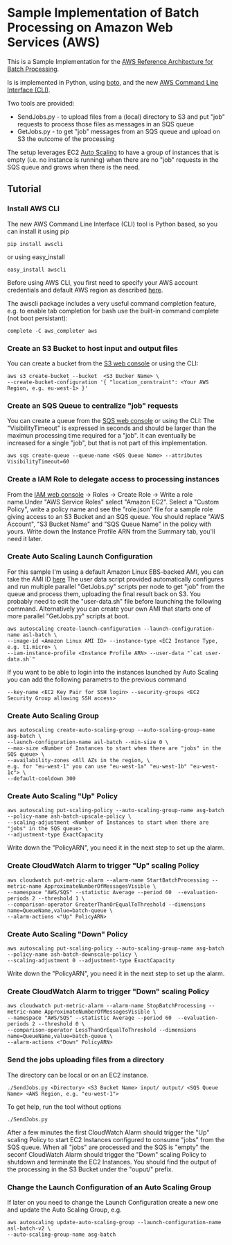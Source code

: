 # Sample Implementation of Batch Processing on Amazon Web Services (AWS)

This is a Sample Implementation for the [AWS Reference Architecture for Batch Processing](http://aws.amazon.com/architecture/).

Is is implemented in Python, using [boto](http://aws.amazon.com/sdkforpython/), and the new [AWS Command Line Interface (CLI)](http://aws.amazon.com/cli/).

Two tools are provided:
* SendJobs.py - to upload files from a (local) directory to S3 and put "job" requests to process those files as messages in an SQS queue
* GetJobs.py - to get "job" messages from an SQS queue and upload on S3 the outcome of the processing

The setup leverages EC2 [Auto Scaling](http://aws.amazon.com/autoscaling/) to have a group of instances that is empty (i.e. no instance is running) when there are no "job" requests in the SQS queue and grows when there is the need.

## Tutorial

### Install AWS CLI

The new AWS Command Line Interface (CLI) tool is Python based, so you can install it using pip

    pip install awscli

or using easy_install

    easy_install awscli

Before using AWS CLI, you first need to specify your AWS account credentials and default AWS region as described
[here](http://docs.aws.amazon.com/cli/latest/userguide/cli-chap-getting-started.html).

The awscli package includes a very useful command completion feature,
e.g. to enable tab completion for bash use the built-in command complete (not boot persistant):

    complete -C aws_completer aws

### Create an S3 Bucket to host input and output files

You can create a bucket from the [S3 web console](http://console.aws.amazon.com/s3/) or using the CLI:

    aws s3 create-bucket --bucket  <S3 Bucker Name> \
    --create-bucket-configuration '{ "location_constraint": <Your AWS Region, e.g. eu-west-1> }'

### Create an SQS Queue to centralize "job" requests

You can create a queue from the [SQS web console](http://console.aws.amazon.com/sqs/) or using the CLI:
The "VisibilityTimeout" is expressed in seconds and should be larger than the maximun processing time required for a "job".
It can eventually be increased for a single "job", but that is not part of this implementation.

    aws sqs create-queue --queue-name <SQS Queue Name> --attributes VisibilityTimeout=60

### Create a IAM Role to delegate access to processing instances

From the [IAM web console](http://console.aws.amazon.com/iam/) -> Roles -> Create Role -> 
Write a role name.Under "AWS Service Roles" select "Amazon EC2".
Select a "Custom Policy", write a policy name and see the "role.json" file
for a sample role giving access to an S3 Bucket and an SQS queue.
You should replace "AWS Account", "S3 Bucket Name" and "SQS Queue Name" in the policy with yours.
Write down the Instance Profile ARN from the Summary tab, you'll need it later.

### Create Auto Scaling Launch Configuration

For this sample I'm using a default Amazon Linux EBS-backed AMI, you can take the AMI ID [here](http://aws.amazon.com/amazon-linux-ami)
The user data script provided automatically configures and run multiple parallel "GetJobs.py" scripts per node to get "job" from the queue and process them, uploading the final result back on S3. You probably need to edit the "user-data.sh" file before launching the following command.
Alternatively you can create your own AMI that starts one of more parallel "GetJobs.py" scripts at boot.

    aws autoscaling create-launch-configuration --launch-configuration-name asl-batch \
    --image-id <Amazon Linux AMI ID> --instance-type <EC2 Instance Type, e.g. t1.micro> \
    --iam-instance-profile <Instance Profile ARN> --user-data "`cat user-data.sh`"

If you want to be able to login into the instances launched by Auto Scaling you can add the following parametrs to the previous command

    --key-name <EC2 Key Pair for SSH login> --security-groups <EC2 Security Group allowing SSH access>

### Create Auto Scaling Group

    aws autoscaling create-auto-scaling-group --auto-scaling-group-name asg-batch \
    --launch-configuration-name asl-batch --min-size 0 \
    --max-size <Number of Instances to start when there are "jobs" in the SQS queue> \
    --availability-zones <All AZs in the region, \
    e.g. for "eu-west-1" you can use "eu-west-1a" "eu-west-1b" "eu-west-1c"> \
    --default-cooldown 300

### Create Auto Scaling "Up" Policy

    aws autoscaling put-scaling-policy --auto-scaling-group-name asg-batch --policy-name ash-batch-upscale-policy \
    --scaling-adjustment <Number of Instances to start when there are "jobs" in the SQS queue> \
    --adjustment-type ExactCapacity

Write down the "PolicyARN", you need it in the next step to set up the alarm.

### Create CloudWatch Alarm to trigger "Up" scaling Policy

    aws cloudwatch put-metric-alarm --alarm-name StartBatchProcessing --metric-name ApproximateNumberOfMessagesVisible \
    --namespace "AWS/SQS" --statistic Average --period 60  --evaluation-periods 2 --threshold 1 \
    --comparison-operator GreaterThanOrEqualToThreshold --dimensions name=QueueName,value=batch-queue \
    --alarm-actions <"Up" PolicyARN>

### Create Auto Scaling "Down" Policy

    aws autoscaling put-scaling-policy --auto-scaling-group-name asg-batch --policy-name ash-batch-downscale-policy \
    --scaling-adjustment 0 --adjustment-type ExactCapacity

Write down the "PolicyARN", you need it in the next step to set up the alarm.

### Create CloudWatch Alarm to trigger "Down" scaling Policy

    aws cloudwatch put-metric-alarm --alarm-name StopBatchProcessing --metric-name ApproximateNumberOfMessagesVisible \
    --namespace "AWS/SQS" --statistic Average --period 60  --evaluation-periods 2 --threshold 0 \
    --comparison-operator LessThanOrEqualToThreshold --dimensions name=QueueName,value=batch-queue \
    --alarm-actions <"Down" PolicyARN>

### Send the jobs uploading files from a directory

The directory can be local or on an EC2 instance.

    ./SendJobs.py <Directory> <S3 Bucket Name> input/ output/ <SQS Queue Name> <AWS Region, e.g. "eu-west-1">

To get help, run the tool without options

    ./SendJobs.py

After a few minutes the first CloudWatch Alarm should trigger the "Up" scaling Policy to start EC2 Instances configured to consume "jobs" from the SQS queue.
When all "jobs" are processed and the SQS is "empty" the seconf CloudWatch Alarm should trigger the "Down" scaling Policy to shutdown and terminate the EC2 Instances.
You should find the output of the processing in the S3 Bucket under the "ouput/" prefix.

### Change the Launch Configuration of an Auto Scaling Group

If later on you need to change the Launch Configuration create a new one and update the Auto Scaling Group, e.g.

    aws autoscaling update-auto-scaling-group --launch-configuration-name asl-batch-v2 \
    --auto-scaling-group-name asg-batch
